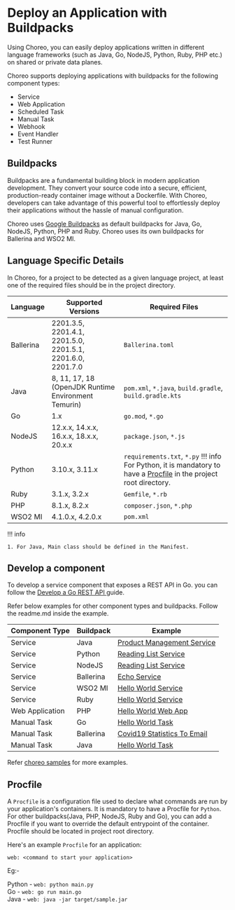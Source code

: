 # Deploy an Application with Buildpacks

Using Choreo, you can easily deploy applications written in different language frameworks (such as Java, Go, NodeJS, Python, Ruby, PHP etc.) on shared or private data planes.

Choreo supports deploying applications with buildpacks for the following component types:

- Service
- Web Application
- Scheduled Task
- Manual Task
- Webhook
- Event Handler
- Test Runner

## Buildpacks
Buildpacks are a fundamental building block in modern application development. They convert your source code into a secure, efficient, production-ready container image without a Dockerfile. With Choreo, developers can take advantage of this powerful tool to effortlessly deploy their applications without the hassle of manual configuration.

Choreo uses [Google Buildpacks](https://cloud.google.com/docs/buildpacks/overview) as default buildpacks for Java, Go, NodeJS, Python, PHP and Ruby. Choreo uses its own buildpacks for Ballerina and WSO2 MI.

## Language Specific Details

In Choreo, for a project to be detected as a given language project, at least one of the required files should be in the project directory.

| Language | Supported Versions    | Required Files             |
|----------|-----------------------|----------------------------|
| Ballerina | 2201.3.5, 2201.4.1, 2201.5.0, 2201.5.1, 2201.6.0, 2201.7.0 | `Ballerina.toml`|
| Java     | 8, 11, 17, 18 (OpenJDK Runtime Environment Temurin) | `pom.xml`, `*.java`, `build.gradle`, `build.gradle.kts` |
| Go       | 1.x | `go.mod`, `*.go` |
| NodeJS   | 12.x.x, 14.x.x, 16.x.x, 18.x.x, 20.x.x | `package.json`, `*.js` |
| Python   | 3.10.x, 3.11.x | `requirements.txt`, `*.py`   !!! info For Python, it is mandatory to have a [Procfile](#procfile) in the project root directory. |
| Ruby     | 3.1.x, 3.2.x | `Gemfile`, `*.rb` |
| PHP      | 8.1.x, 8.2.x | `composer.json`, `*.php` |
| WSO2 MI | 4.1.0.x, 4.2.0.x |`pom.xml`|

!!! info

    1. For Java, Main class should be defined in the Manifest.


## Develop a component

To develop a service component that exposes a REST API in Go. you can follow the [Develop a Go REST API ](develop-services/develop-a-go-rest-api.md) guide.

Refer below examples for other component types and buildpacks. Follow the readme.md inside the example.

| Component Type | Buildpack   | Example            |
|----------------|-------------|--------------------|
| Service        |  Java | [Product Management Service](https://github.com/wso2/choreo-samples/tree/main/product-management-service)|
| Service| Python | [Reading List Service](https://github.com/wso2/choreo-samples/tree/main/reading-books-list-service-python)|
| Service| NodeJS | [Reading List Service](https://github.com/wso2/choreo-samples/tree/main/reading-books-list-service-nodejs)|
| Service| Ballerina | [Echo Service](https://github.com/wso2/choreo-samples/tree/main/echo-service)|
| Service | WSO2 MI | [Hello World Service](https://github.com/wso2/choreo-samples/tree/main/hello-world-mi)|
| Service | Ruby | [Hello World Service](https://github.com/wso2/choreo-samples/tree/main/hello-world-ruby-service)|
| Web Application | PHP | [Hello World Web App](https://github.com/wso2/choreo-samples/tree/main/hello-world-php-webapp)|
| Manual Task | Go | [Hello World Task](https://github.com/wso2/choreo-samples/tree/main/hello-world-go-task)|
| Manual Task | Ballerina | [Covid19 Statistics To Email](https://github.com/wso2/choreo-samples/tree/main//covid19-statistics-to-email)|
| Manual Task | Java | [Hello World Task](https://github.com/wso2/choreo-samples/tree/main/hello-world-java-task)|

Refer [choreo samples](https://github.com/wso2/choreo-samples) for more examples.

## Procfile

A `Procfile` is a configuration file used to declare what commands are run by your application's containers. It is mandatory to have a Procfile for `Python`. For other buildpacks(Java, PHP, NodeJS, Ruby and Go), you can add a Procfile if you want to override the default entrypoint of the container. Procfile should be located in project root directory.

Here's an example `Procfile` for an application:

```
web: <command to start your application>
```

Eg:-

Python - `web: python main.py` <br>
Go - `web: go run main.go` <br>
Java - `web: java -jar target/sample.jar` <br>
